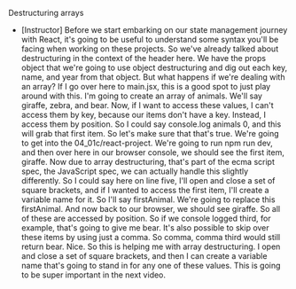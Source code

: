 Destructuring arrays
- [Instructor] Before we start embarking on our state management journey with React, it's going to be useful to understand some syntax you'll be facing when working on these projects. So we've already talked about destructuring in the context of the header here. We have the props object that we're going to use object destructuring and dig out each key, name, and year from that object. But what happens if we're dealing with an array? If I go over here to main.jsx, this is a good spot to just play around with this. I'm going to create an array of animals. We'll say giraffe, zebra, and bear. Now, if I want to access these values, I can't access them by key, because our items don't have a key. Instead, I access them by position. So I could say console.log animals 0, and this will grab that first item. So let's make sure that that's true. We're going to get into the 04_01c/react-project. We're going to run npm run dev, and then over here in our browser console, we should see the first item, giraffe. Now due to array destructuring, that's part of the ecma script spec, the JavaScript spec, we can actually handle this slightly differently. So I could say here on line five, I'll open and close a set of square brackets, and if I wanted to access the first item, I'll create a variable name for it. So I'll say firstAnimal. We're going to replace this firstAnimal. And now back to our browser, we should see giraffe. So all of these are accessed by position. So if we console logged third, for example, that's going to give me bear. It's also possible to skip over these items by using just a comma. So comma, comma third would still return bear. Nice. So this is helping me with array destructuring. I open and close a set of square brackets, and then I can create a variable name that's going to stand in for any one of these values. This is going to be super important in the next video.
